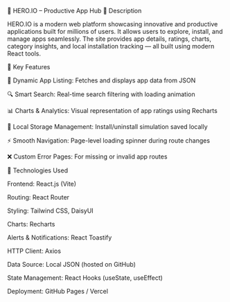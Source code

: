🧩 HERO.IO – Productive App Hub
📖 Description

HERO.IO is a modern web platform showcasing innovative and productive applications built for millions of users.
It allows users to explore, install, and manage apps seamlessly.
The site provides app details, ratings, charts, category insights, and local installation tracking — all built using modern React tools.

🚀 Key Features

🧠 Dynamic App Listing: Fetches and displays app data from JSON

🔍 Smart Search: Real-time search filtering with loading animation

📊 Charts & Analytics: Visual representation of app ratings using Recharts

💾 Local Storage Management: Install/uninstall simulation saved locally

⚡ Smooth Navigation: Page-level loading spinner during route changes

❌ Custom Error Pages: For missing or invalid app routes

🧱 Technologies Used

Frontend: React.js (Vite)

Routing: React Router

Styling: Tailwind CSS, DaisyUI

Charts: Recharts

Alerts & Notifications: React Toastify

HTTP Client: Axios

Data Source: Local JSON (hosted on GitHub)

State Management: React Hooks (useState, useEffect)

Deployment: GitHub Pages / Vercel